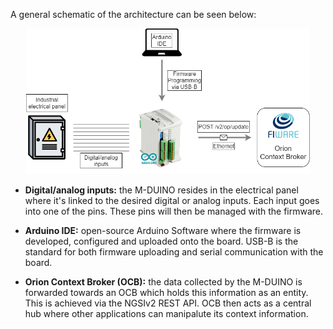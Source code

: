 A general schematic of the architecture can be seen below:

<p align="center">
    <img src="img/architecture.png" title="Architecture" alt="Architecture" width=90%">
</p>

- **Digital/analog inputs:** the M-DUINO resides in the electrical panel where it's linked to the desired digital or analog inputs. Each input goes into one of the pins. These pins will then be managed with the firmware.

- **Arduino IDE:** open-source Arduino Software where the firmware is developed, configured and uploaded onto the board. USB-B is the standard for both firmware uploading and serial communication with the board.

- **Orion Context Broker (OCB):** the data collected by the M-DUINO is forwarded towards an OCB which holds this information as an entity. This is achieved via the NGSIv2 REST API. OCB then acts as a central hub where other applications can manipalute its context information.
